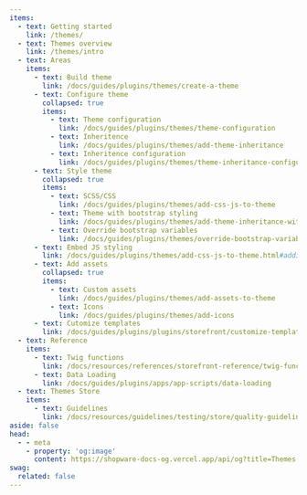 ```yaml
---
items:
  - text: Getting started
    link: /themes/
  - text: Themes overview
    link: /themes/intro
  - text: Areas
    items:
      - text: Build theme
        link: /docs/guides/plugins/themes/create-a-theme
      - text: Configure theme
        collapsed: true
        items:
          - text: Theme configuration
            link: /docs/guides/plugins/themes/theme-configuration    
          - text: Inheritence
            link: /docs/guides/plugins/themes/add-theme-inheritance
          - text: Inheritence configuration
            link: /docs/guides/plugins/themes/theme-inheritance-configuration
      - text: Style theme
        collapsed: true
        items:
          - text: SCSS/CSS
            link: /docs/guides/plugins/themes/add-css-js-to-theme
          - text: Theme with bootstrap styling
            link: /docs/guides/plugins/themes/add-theme-inheritance-without-resources
          - text: Override bootstrap variables
            link: /docs/guides/plugins/themes/override-bootstrap-variables-in-a-theme
      - text: Embed JS styling
        link: /docs/guides/plugins/themes/add-css-js-to-theme.html#adding-custom-js
      - text: Add assets
        collapsed: true
        items:
          - text: Custom assets
            link: /docs/guides/plugins/themes/add-assets-to-theme
          - text: Icons
            link: /docs/guides/plugins/themes/add-icons
      - text: Cutomize templates
        link: /docs/guides/plugins/plugins/storefront/customize-templates
  - text: Reference
    items:
      - text: Twig functions
        link: /docs/resources/references/storefront-reference/twig-function-reference
      - text: Data Loading
        link: /docs/guides/plugins/apps/app-scripts/data-loading
  - text: Themes Store
    items:
      - text: Guidelines
        link: /docs/resources/guidelines/testing/store/quality-guidelines-apps/
aside: false
head:
  - - meta
    - property: 'og:image'
      content: https://shopware-docs-og.vercel.app/api/og?title=Themes
swag:
  related: false
---
```


<SwagLanding image="/landing/themes.png">
    <template #title>Craft beautiful themes that inspire</template>
    <template #description>
        <p>Themes allow merchants to transport their brand and identity. They are the way they present their products and services. Create a theme and sell it in the store so that merchants can use it in their stores.</p>
        <p>Shopware's theme system is based on twig and an inheritance mechanism, so you can write individual themes without breaking Shopware's core functionalities.</p>
    </template>
    <template #ctas>
        <PageRef page="/docs/guides/plugins/themes/theme-base-guide.html" title="Start building a theme" />
    </template>
    <template #exposed>
        <SwagLandingCardList>
            <template #title>Starter guides</template>
            <template #description>
                Here is a handful of tutorials to follow along that make you familiar with some of our concepts:
            </template>
            <template #cards>
                <SwagLandingCard page="/docs/guides/plugins/themes/theme-configuration">
                    <template #title>Theme configuration</template>
                    <template #sub>Add options to your theme, so merchants can customize it to their needs.</template>
                </SwagLandingCard>
                <SwagLandingCard page="/docs/guides/plugins/themes/add-assets-to-theme">
                    <template #title>Add custom assets</template>
                    <template #sub>Learn how to add custom styles, scripts, and assets to your theme.</template>
                </SwagLandingCard>
                <SwagLandingCard page="/docs/guides/plugins/themes/add-theme-inheritance">
                    <template #title>Theme inheritance</template>
                    <template #sub>Build a family of themes that inherit from each other for all your custom projects.</template>
                </SwagLandingCard>
            </template>
        </SwagLandingCardList>
    </template>
</SwagLanding>